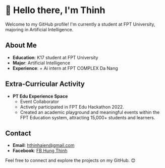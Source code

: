 # 👋 Hello there, I'm Thinh

Welcome to my GitHub profile! I'm currently a student at FPT University, majoring in Artificial Intelligence.

## About Me

-  **Education**: K17 student at FPT University
-  **Major**: Artificial Intelligence
-  **Experience**:  + Ai intern at FPT COMPLEX Da Nang

## Extra-Curricular Activity

- **PT Edu Experience Space**
  - Event Collaborator
  - Actively participated in FPT Edu Hackathon 2022.
  - Created an academic playground and meaningful events within the FPT Education system, attracting 15,000+ students and learners.

## Contact

-  **Email**: hthinhaien@gmail.com
-  **Facebook**: [FB Hung Thinh](https://www.facebook.com/hungthinh.hoang.758)  <!-- Replace with your actual Facebook link -->

Feel free to connect and explore the projects on my GitHub. 😊

